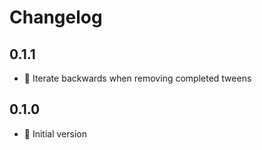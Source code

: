 # Changelog

## 0.1.1

* :bug: Iterate backwards when removing completed tweens

## 0.1.0

* :rocket: Initial version
